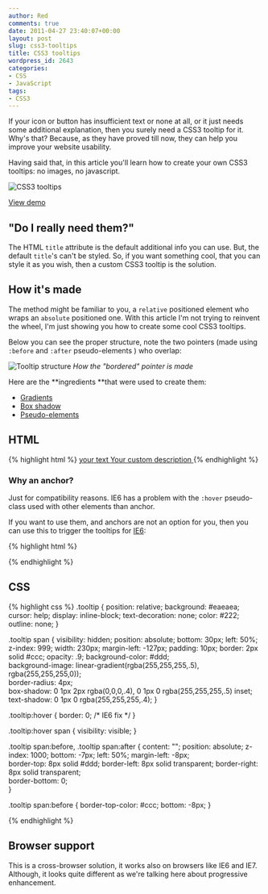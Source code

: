 ```yaml
---
author: Red
comments: true
date: 2011-04-27 23:40:07+00:00
layout: post
slug: css3-tooltips
title: CSS3 tooltips
wordpress_id: 2643
categories:
- CSS
- JavaScript
tags:
- CSS3
---
```


If your icon or button has insufficient text or none at all, or it just needs some additional explanation, then you surely need a CSS3 tooltip for it. Why's that? Because, as they have proved till now, they can help you improve your website usability.

Having said that, in this article you'll learn how to create your own CSS3 tooltips: no images, no javascript.

![CSS3 tooltips](http://www.red-team-design.com/wp-content/uploads/2011/04/css3-tooltips.png)

<!-- more -->

[View demo](http://www.red-team-design.com/wp-content/uploads/2011/04/css3-tooltips-demo.html)

## "Do I really need them?"

The HTML `title` attribute is the default additional info you can use. But, the default `title`'s can't be styled. So, if you want something cool, that you can style it as you wish, then a custom CSS3 tooltip is the solution.

## How it's made

The method might be familiar to you, a `relative` positioned element  who wraps an `absolute` positioned one. With this article I'm not trying to reinvent the wheel, I'm just showing you how to create some cool CSS3 tooltips.

Below you can see the proper structure, note the two pointers (made using `:before` and `:after` pseudo-elements ) who overlap:

![Tooltip structure](http://www.red-team-design.com/wp-content/uploads/2011/04/tooltip-structure.png)
_How the "bordered" pointer is made_

Here are the **ingredients **that were used to create them:	

  * [Gradients](http://www.red-team-design.com/css-gradients-quick-tutorial)
  * [Box shadow](http://www.red-team-design.com/how-to-create-slick-effects-with-css3-box-shadow)
  * [Pseudo-elements](/before-after-pseudo-elements)

## HTML

{% highlight html %}
<a href="#" class="tooltip">
  your text
  <span>Your custom description</span>
</a>
{% endhighlight %}

### Why an anchor?

Just for compatibility reasons. IE6 has a problem with the `:hover` pseudo-class used with other elements than anchor.

If you want to use them, and anchors are not an option for you, then you can use this to trigger the tooltips for [IE6](http://www.red-team-design.com/how-to-solve-common-ie-bugs):

{% highlight html %}
<script type="text/javascript" src="http://code.jquery.com/jquery-latest.min.js"></script>
<script type="text/javascript">
  $(function() {
    if ($.browser.msie && $.browser.version.substr(0,1)<7)
    {            
      $('.tooltip').mouseover(function(){              
            $(this).children('span').show();                
          }).mouseout(function(){
            $(this).children('span').hide();
          })
    }
  });        
</script>
{% endhighlight %}

## CSS
    
{% highlight css %}
.tooltip {
  position: relative;
  background: #eaeaea;
  cursor: help;
  display: inline-block;
  text-decoration: none;
  color: #222;
  outline: none;
}

.tooltip span {
  visibility: hidden;
  position: absolute; 
  bottom: 30px;
  left: 50%;
  z-index: 999;
  width: 230px;
  margin-left: -127px;
  padding: 10px;
  border: 2px solid #ccc;
  opacity: .9;
  background-color: #ddd;                     
  background-image: linear-gradient(rgba(255,255,255,.5), rgba(255,255,255,0));  
  border-radius: 4px;  
  box-shadow: 0 1px 2px rgba(0,0,0,.4), 0 1px 0 rgba(255,255,255,.5) inset;  
  text-shadow: 0 1px 0 rgba(255,255,255,.4); 
}

.tooltip:hover {
  border: 0; /* IE6 fix */
}

.tooltip:hover span {
  visibility: visible;
}

.tooltip span:before,
.tooltip span:after {
  content: "";
  position: absolute;
  z-index: 1000;
  bottom: -7px;
  left: 50%;
  margin-left: -8px;  
  border-top: 8px solid #ddd;
  border-left: 8px solid transparent;
  border-right: 8px solid transparent;        
  border-bottom: 0;  
}

.tooltip span:before {
  border-top-color: #ccc;
  bottom: -8px;
}

{% endhighlight %}    

## Browser support

This is a cross-browser solution, it works also on browsers like IE6 and IE7. Although, it looks quite different as we're talking here about progressive enhancement.
